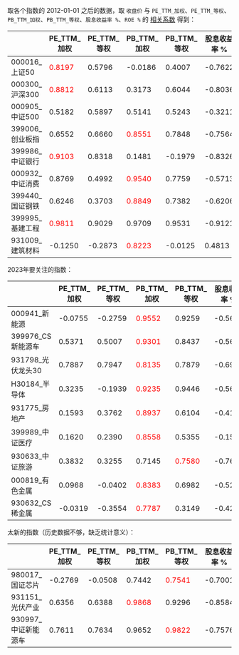 取各个指数的 2012-01-01 之后的数据，取 `收盘价` 与 `PE_TTM_加权`、`PE_TTM_等权`、
`PB_TTM_加权`、`PB_TTM_等权`、`股息收益率 %`、`ROE %` 的 [相关系数][1] 得到：

|               | PE_TTM_加权                       | PE_TTM_等权 | PB_TTM_加权                       | PB_TTM_等权                       | 股息收益率 % | ROE %   | 最早数据日期     |
|---------------|---------------------------------|-----------|---------------------------------|---------------------------------|---------|---------|------------|
| 000016_上证50   | <font color='red'>0.8197</font> | 0.5796    | -0.0186                         | 0.4007                          | -0.7622 | -0.8053 | 2012-01-04 |
| 000300_沪深300  | <font color='red'>0.8812</font> | 0.6113    | 0.3173                          | 0.6044                          | -0.8036 | -0.7935 | 2012-01-04 |
| 000905_中证500  | 0.5182                          | 0.5897    | 0.5141                          | 0.5243                          | -0.3211 | -0.1737 | 2012-01-04 |
| 399006_创业板指   | 0.6552                          | 0.6660    | <font color='red'>0.8551</font> | 0.7848                          | -0.7564 | 0.7660  | 2012-01-04 |
| 399986_中证银行   | <font color='red'>0.9103</font> | 0.8318    | 0.1481                          | -0.1979                         | -0.8326 | -0.8380 | 2013-07-16 |
| 000932_中证消费   | 0.8769                          | 0.4992    | <font color='red'>0.9540</font> | 0.7759                          | -0.5713 | 0.5102  | 2012-01-04 |
| 399440_国证钢铁   | 0.6246                          | 0.3703    | <font color='red'>0.8849</font> | 0.7382                          | -0.6206 | -0.1916 | 2014-12-31 |
| 399995_基建工程   | <font color='red'>0.9811</font> | 0.9029    | 0.9709                          | 0.9531                          | -0.9121 | 0.6383  | 2015-01-05 |
| 931009_建筑材料   | -0.1250                         | -0.2873   | <font color='red'>0.8223</font> | -0.0125                         | 0.4813  | 0.4949  | 2013-07-16 |

2023年要关注的指数：

|               | PE_TTM_加权  | PE_TTM_等权 | PB_TTM_加权                       | PB_TTM_等权                   | 股息收益率 % | ROE %   | 最早数据日期     |
|---------------|-------------|-----------|---------------------------------|---------------------------------|---------|---------|------------|
| 000941_新能源    | -0.0755   | -0.2759   | <font color='red'>0.9552</font> | 0.9259                          | -0.5617 | 0.6924  | 2012-01-04 |
| 399976_CS新能源车 | 0.5371   | 0.5007    | <font color='red'>0.9301</font> | 0.8437                          | -0.5696 | 0.0417   | 2014-12-01 |
| 931798_光伏龙头30 | 0.7887   | 0.7947     | <font color='red'>0.8135</font> | 0.7879                          | -0.6974 | 0.2063 | 2017-01-03 |
| H30184_半导体    | 0.3235    | -0.1939   | <font color='red'>0.9235</font> | 0.9446                          | -0.5625 | 0.7467  | 2013-07-16 |
| 931775_房地产    | 0.1593    | 0.3762    | <font color='red'>0.8937</font>  | 0.6104                          | -0.4155 | 0.0665 | 2013-07-16 |
| 399989_中证医疗   | 0.1620   | 0.2390    | <font color='red'>0.8558</font>  | 0.5355                          | -0.1566 | 0.6714 | 2014-11-03 |
| 930633_中证旅游   | 0.3832    | 0.3255    | 0.7145                           | <font color='red'>0.7580</font> | -0.7687 | -0.1881 | 2015-05-11 |
| 000819_有色金属   | 0.0968    | -0.0402   | <font color='red'>0.8383</font> | 0.6982 | -0.5244 | 0.4520 | 2012-05-10 |
| 930632_CS稀金属   | -0.0319   | -0.3554   | <font color='red'>0.7787</font> | 0.3149 | -0.4247 | 0.5995 | 2015-05-13 |

太新的指数（历史数据不够，缺乏统计意义）：

|               | PE_TTM_加权  | PE_TTM_等权 | PB_TTM_加权                       | PB_TTM_等权                   | 股息收益率 % | ROE %   | 最早数据日期     |
|---------------|-------------|-----------|---------------------------------|---------------------------------|---------|---------|------------|
| 980017_国证芯片   | -0.2769   | -0.0508   | 0.7442                          | <font color='red'>0.7541</font> | -0.7001 | 0.7969  | 2019-08-02 |
| 931151_光伏产业   | 0.6356   | 0.6388    | <font color='red'>0.9868</font> | 0.9296                          | -0.8584 | 0.7925  | 2019-04-23 |
| 930997_中证新能源车 | 0.7611  | 0.7634    | 0.9652                          | <font color='red'>0.9822</font> | -0.7576 | -0.2429 | 2017-07-20 |

[1]: https://chanjarster.github.io/ai-learn/#/ai_basics/statistics?id=%e6%95%b0%e5%ad%97%e7%89%b9%e5%be%81